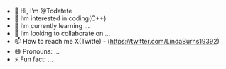 - 👋 Hi, I’m @Todatete
- 👀 I’m interested in coding(C++)
- 🌱 I’m currently learning ...
- 💞️ I’m looking to collaborate on ...
- 📫 How to reach me X(Twitte) - (https://twitter.com/LindaBurns19392)
- 😄 Pronouns: ...
- ⚡ Fun fact: ...

<!---
Todatete/Todatete is a ✨ special ✨ repository because its `README.md` (this file) appears on your GitHub profile.
You can click the Preview link to take a look at your changes.
--->
